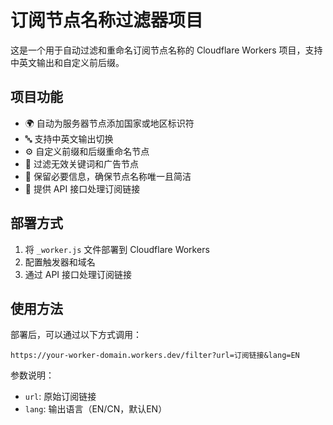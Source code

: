# 订阅节点名称过滤器项目

这是一个用于自动过滤和重命名订阅节点名称的 Cloudflare Workers 项目，支持中英文输出和自定义前后缀。

## 项目功能

- 🌍 自动为服务器节点添加国家或地区标识符
- 🔤 支持中英文输出切换
- ⚙️ 自定义前缀和后缀重命名节点
- 🚫 过滤无效关键词和广告节点
- 📝 保留必要信息，确保节点名称唯一且简洁
- 🔗 提供 API 接口处理订阅链接

## 部署方式

1. 将 `_worker.js` 文件部署到 Cloudflare Workers
2. 配置触发器和域名
3. 通过 API 接口处理订阅链接

## 使用方法

部署后，可以通过以下方式调用：

```
https://your-worker-domain.workers.dev/filter?url=订阅链接&lang=EN
```

参数说明：

- `url`: 原始订阅链接
- `lang`: 输出语言（EN/CN，默认EN）
